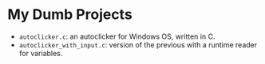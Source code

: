 # My Dumb Projects
* `autoclicker.c`: an autoclicker for Windows OS, written in C.
* `autoclicker_with_input.c`: version of the previous with a runtime reader for variables.
